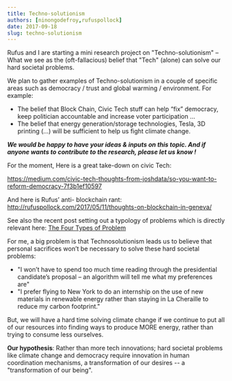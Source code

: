 ```yaml
---
title: Techno-solutionism
authors: [ninongodefroy,rufuspollock]
date: 2017-09-18
slug: techno-solutionism
---
```


Rufus and I are starting a mini research project on "Techno-solutionism" – What we see as the (oft-fallacious) belief that "Tech" (alone) can solve our hard societal problems. 

We plan to gather examples of Techno-solutionism in a couple of specific areas such as democracy / trust and global warming / environment. For example:

*	The belief that Block Chain, Civic Tech stuff can help “fix” democracy, keep politician accountable and increase voter participation … 
* The belief that energy generation/storage technologies, Tesla, 3D printing (…) will be sufficient to help us fight climate change.

**_We would be happy to have your ideas & inputs on this topic. And if anyone wants to contribute to the research, please let us know !_** 

For the moment, Here is a great take-down on civic Tech:

https://medium.com/civic-tech-thoughts-from-joshdata/so-you-want-to-reform-democracy-7f3b1ef10597

And here is Rufus’ anti- blockchain rant: http://rufuspollock.com/2017/05/11/thoughts-on-blockchain-in-geneva/

See also the recent post setting out a typology of problems which is directly relevant here: [The Four Types of Problem][4-types]

[4-types]: /2017/09/10/four-types-of-problem/

For me, a big problem is that Technosolutionism leads us to believe that personal sacrifices won’t be necessary to solve these hard societal problems: 

*	"I won’t have to spend too much time reading through the presidential candidate’s proposal – an algorithm will tell me what my preferences are"
* "I prefer flying to New York to do an internship on the use of new materials in renewable energy rather than staying in La Cheraille to reduce my carbon footprint."

But, we will have a hard time solving climate change if we continue to put all of our resources into finding ways to produce MORE energy, rather than trying to consume less ourselves.

**Our hypothesis**: Rather than more tech innovations; hard societal problems like climate change and democracy require innovation in human coordination mechanisms, a transformation of our desires -- a "transformation of our being".

